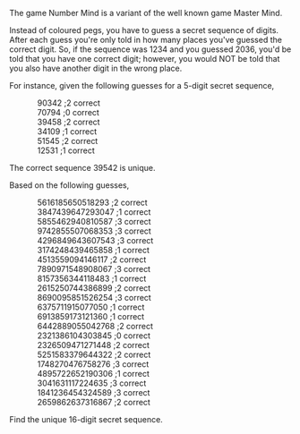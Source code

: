   <p>The game Number Mind is a variant of the well known game Master Mind.</p>  <p>Instead of coloured pegs, you have to guess a secret sequence of digits. After each guess you're only told in how many places you've guessed the correct digit. So, if the sequence was 1234 and you guessed 2036, you'd be told that you have one correct digit; however, you would NOT be told that you also have another digit in the wrong place.</p>    <p>For instance, given the following guesses for a 5-digit secret sequence,</p>  <p style="margin-left:50px;">90342 ;2 correct<br />  70794 ;0 correct<br />  39458 ;2 correct<br />  34109 ;1 correct<br />  51545 ;2 correct<br />  12531 ;1 correct</p>  <p>The correct sequence 39542 is unique.</p>    <p>Based on the following guesses,</p>    <p style="margin-left:50px;">5616185650518293 ;2 correct<br />  3847439647293047 ;1 correct<br />  5855462940810587 ;3 correct<br />  9742855507068353 ;3 correct<br />  4296849643607543 ;3 correct<br />  3174248439465858 ;1 correct<br />  4513559094146117 ;2 correct<br />  7890971548908067 ;3 correct<br />  8157356344118483 ;1 correct<br />  2615250744386899 ;2 correct<br />  8690095851526254 ;3 correct<br />  6375711915077050 ;1 correct<br />  6913859173121360 ;1 correct<br />  6442889055042768 ;2 correct<br />  2321386104303845 ;0 correct<br />  2326509471271448 ;2 correct<br />  5251583379644322 ;2 correct<br />  1748270476758276 ;3 correct<br />  4895722652190306 ;1 correct<br />  3041631117224635 ;3 correct<br />  1841236454324589 ;3 correct<br />  2659862637316867 ;2 correct</p>    <p>Find the unique 16-digit secret sequence.</p>  